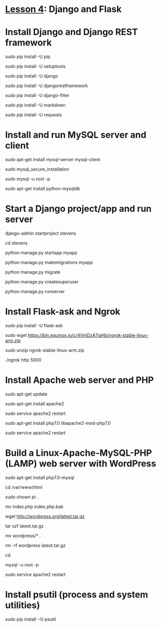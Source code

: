 # <a href="https://goo.gl/bhktY0">Lesson 4</a>: Django and Flask

# Install Django and Django REST framework

sudo pip install -U pip

sudo pip install -U setuptools

sudo pip install -U django

sudo pip install -U djangorestframework

sudo pip install -U django-filter

sudo pip install -U markdown

sudo pip install -U requests

# Install and run MySQL server and client

sudo apt-get install mysql-server mysql-client

sudo mysql_secure_installation

sudo mysql -u root -p

sudo apt-get install python-mysqldb

# Start a Django project/app and run server

django-admin startproject stevens

cd stevens

python manage.py startapp myapp

python manage.py makemigrations myapp

python manage.py migrate

python manage.py createsuperuser

python manage.py runserver

# Install Flask-ask and Ngrok

sudo pip install -U flask-ask

sudo wget https://bin.equinox.io/c/4VmDzA7iaHb/ngrok-stable-linux-arm.zip

sudo unzip ngrok-stable-linux-arm.zip

./ngrok http 5000

# Install Apache web server and PHP

sudo apt-get update

sudo apt-get install apache2

sudo service apache2 restart

sudo apt-get install php7.0 libapache2-mod-php7.0

sudo service apache2 restart

# Build a Linux-Apache-MySQL-PHP (LAMP) web server with WordPress 

sudo apt-get install php7.0-mysql

cd /var/www/html

sudo chown pi: .

mv index.php index.php.bak

wget http://wordpress.org/latest.tar.gz

tar xzf latest.tar.gz

mv wordpress/* .

rm -rf wordpress latest.tar.gz

cd

mysql -u root -p

sudo service apache2 restart

# Install psutil (process and system utilities)

sudo pip install −U psutil

